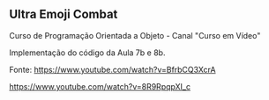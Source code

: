 ## Ultra Emoji Combat

Curso de Programação Orientada a Objeto - Canal "Curso em Vídeo"

Implementação do código da Aula 7b e 8b.

Fonte:
https://www.youtube.com/watch?v=BfrbCQ3XcrA

https://www.youtube.com/watch?v=8R9RpqpXI_c

